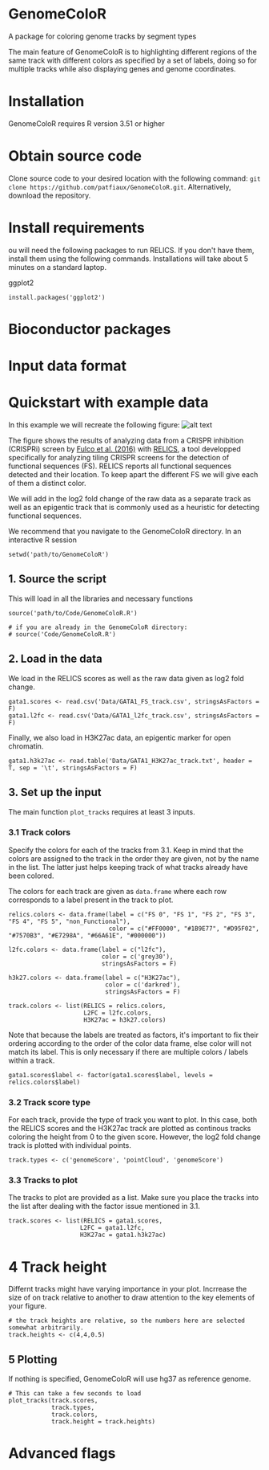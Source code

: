 # GenomeColoR
A package for coloring genome tracks by segment types

The main feature of GenomeColoR is to highlighting different regions of the same track with different colors as specified by a set of labels, doing so for multiple tracks while also displaying genes and genome coordinates.

# Installation
GenomeColoR requires R version 3.51 or higher

# Obtain source code
Clone source code to your desired location with the following command: `git clone https://github.com/patfiaux/GenomeColoR.git`. Alternatively, download the repository.

# Install requirements
ou will need the following packages to run RELICS. If you don't have them, install them using the following commands. Installations will take about 5 minutes on a standard laptop.

ggplot2

```install.packages('ggplot2')```

# Bioconductor packages

# Input data format

# Quickstart with example data
In this example we will recreate the following figure:
![alt text](https://github.com/patfiaux/GenomeColoR/Figures/GATA1_GenomeColoR_plot.png?raw=true)

The figure shows the results of analyzing data from a CRISPR inhibition (CRISPRi) screen by [Fulco et al. (2016)](https://science.sciencemag.org/content/354/6313/769.abstract) with [RELICS](https://github.com/patfiaux/RELICS), a tool developped specifically for analyzing tiling CRISPR screens for the detection of functional sequences (FS). RELICS reports all functional sequences detected and their location. To keep apart the different FS we will give each of them a distinct color.

We will add in the log2 fold change of the raw data as a separate track as well as an epigentic track that is commonly used as a heuristic for detecting functional sequences.

We recommend that you navigate to the GenomeColoR directory. In an interactive R session

```
setwd('path/to/GenomeColoR')
```

## 1. Source the script
This will load in all the libraries and necessary functions

```
source('path/to/Code/GenomeColoR.R')

# if you are already in the GenomeColoR directory:
# source('Code/GenomeColoR.R')
```

## 2. Load in the data
We load in the RELICS scores as well as the raw data given as log2 fold change.
```
gata1.scores <- read.csv('Data/GATA1_FS_track.csv', stringsAsFactors = F)
gata1.l2fc <- read.csv('Data/GATA1_l2fc_track.csv', stringsAsFactors = F)
```

Finally, we also load in H3K27ac data, an epigentic marker for open chromatin.
```
gata1.h3k27ac <- read.table('Data/GATA1_H3K27ac_track.txt', header = T, sep = '\t', stringsAsFactors = F)
```

## 3. Set up the input
The main function `plot_tracks` requires at least 3 inputs. 

### 3.1 Track colors 
Specify the colors for each of the tracks from 3.1. Keep in mind that the colors are assigned to the track in the order they are given, not by the name in the list. The latter just helps keeping track of what tracks already have been colored.

The colors for each track are given as `data.frame` where each row corresponds to a label present in the track to plot. 
```
relics.colors <- data.frame(label = c("FS 0", "FS 1", "FS 2", "FS 3", "FS 4", "FS 5", "non_Functional"),
                            color = c("#FF0000", "#1B9E77", "#D95F02", "#7570B3", "#E7298A", "#66A61E", "#000000"))
                            
l2fc.colors <- data.frame(label = c("l2fc"),
                          color = c('grey30'), 
                          stringsAsFactors = F)
                          
h3k27.colors <- data.frame(label = c("H3K27ac"), 
                           color = c('darkred'), 
                           stringsAsFactors = F)
                           
track.colors <- list(RELICS = relics.colors,
                     L2FC = l2fc.colors,
                     H3K27ac = h3k27.colors)

```

Note that because the labels are treated as factors, it's important to fix their ordering according to the order of the color data frame, else color will not match its label. This is only necessary if there are multiple colors / labels within a track.

```
gata1.scores$label <- factor(gata1.scores$label, levels = relics.colors$label)
```

### 3.2 Track score type
For each track, provide the type of track you want to plot.
In this case, both the RELICS scores and the H3K27ac track are plotted as continous tracks coloring the height from 0 to the given score. However, the log2 fold change track is plotted with individual points.

```
track.types <- c('genomeScore', 'pointCloud', 'genomeScore')
```

### 3.3 Tracks to plot
The tracks to plot are provided as a list. Make sure you place the tracks into the list after dealing with the factor issue mentioned in 3.1.

```
track.scores <- list(RELICS = gata1.scores,
                    L2FC = gata1.l2fc,
                    H3K27ac = gata1.h3k27ac)
```

# 4 Track height
Differnt tracks might have varying importance in your plot. Incrrease the size of on track relative to another to draw attention to the key elements of your figure.

```
# the track heights are relative, so the numbers here are selected somewhat arbitrarily.
track.heights <- c(4,4,0.5)
```

## 5 Plotting
If nothing is specified, GenomeColoR will use hg37 as reference genome. 

```
# This can take a few seconds to load
plot_tracks(track.scores,
            track.types,
            track.colors,
            track.height = track.heights)
```

# Advanced flags
